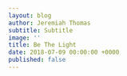```yaml
---
layout: blog
author: Jeremiah Thomas
subtitle: Subtitle
image: ''
title: Be The Light
date: 2018-07-09 00:00:00 +0000
published: false
---
```

